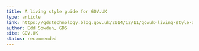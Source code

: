 ```yaml
---
title: A living style guide for GOV.UK
type: article
link: https://gdstechnology.blog.gov.uk/2014/12/11/govuk-living-style-guide/
author: Edd Sowden, GDS
site: GOV.UK
status: recommended
---
```

